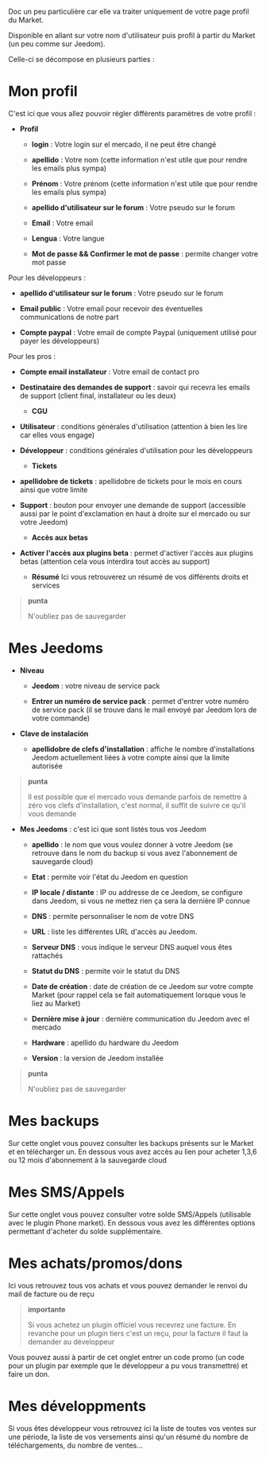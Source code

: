 Doc un peu particulière car elle va traiter uniquement de votre page
profil du Market.

Disponible en allant sur votre nom d'utilisateur puis profil à partir du
Market (un peu comme sur Jeedom).

Celle-ci se décompose en plusieurs parties :

Mon profil 
==========

C'est ici que vous allez pouvoir régler différents paramètres de votre
profil :

-   **Profil**

    -   **login** : Votre login sur el mercado, il ne peut être changé

    -   **apellido** : Votre nom (cette information n'est utile que pour
        rendre les emails plus sympa)

    -   **Prénom** : Votre prénom (cette information n'est utile que
        pour rendre les emails plus sympa)

    -   **apellido d'utilisateur sur le forum** : Votre pseudo sur le forum

    -   **Email** : Votre email

    -   **Lengua** : Votre langue

    -   **Mot de passe && Confirmer le mot de passe** : permite
        changer votre mot passe

Pour les développeurs :

-   **apellido d'utilisateur sur le forum** : Votre pseudo sur le forum

-   **Email public** : Votre email pour recevoir des éventuelles
    communications de notre part

-   **Compte paypal** : Votre email de compte Paypal (uniquement utilisé
    pour payer les développeurs)

Pour les pros :

-   **Compte email installateur** : Votre email de contact pro

-   **Destinataire des demandes de support** : savoir qui recevra les
    emails de support (client final, installateur ou les deux)

    -   **CGU**

-   **Utilisateur** : conditions générales d'utilisation (attention à
    bien les lire car elles vous engage)

-   **Développeur** : conditions générales d'utilisation pour les
    développeurs

    -   **Tickets**

-   **apellidobre de tickets** : apellidobre de tickets pour le mois en cours
    ainsi que votre limite

-   **Support** : bouton pour envoyer une demande de support (accessible
    aussi par le point d'exclamation en haut à droite sur el mercado ou
    sur votre Jeedom)

    -   **Accès aux betas**

-   **Activer l'accès aux plugins beta** : permet d'activer l'accès aux
    plugins betas (attention cela vous interdira tout accès au support)

    -   **Résumé** Ici vous retrouverez un résumé de vos différents
        droits et services

> **punta**
>
> N'oubliez pas de sauvegarder

Mes Jeedoms 
===========

-   **Niveau**

    -   **Jeedom** : votre niveau de service pack

    -   **Entrer un numéro de service pack** : permet d'entrer votre
        numéro de service pack (il se trouve dans le mail envoyé par
        Jeedom lors de votre commande)

-   **Clave de instalación**

    -   **apellidobre de clefs d'installation** : affiche le nombre
        d'installations Jeedom actuellement liées à votre compte ainsi
        que la limite autorisée

> **punta**
>
> Il est possible que el mercado vous demande parfois de remettre à zéro
> vos clefs d'installation, c'est normal, il suffit de suivre ce qu'il
> vous demande

-   **Mes Jeedoms** : c'est ici que sont listés tous vos Jeedom

    -   **apellido** : le nom que vous voulez donner à votre Jeedom (se
        retrouve dans le nom du backup si vous avez l'abonnement de
        sauvegarde cloud)

    -   **Etat** : permite voir l'état du Jeedom en question

    -   **IP locale / distante** : IP ou addresse de ce Jeedom, se
        configure dans Jeedom, si vous ne mettez rien ça sera la
        dernière IP connue

    -   **DNS** : permite personnaliser le nom de votre DNS

    -   **URL** : liste les différentes URL d'accès au Jeedom.

    -   **Serveur DNS** : vous indique le serveur DNS auquel vous
        êtes rattachés

    -   **Statut du DNS** : permite voir le statut du DNS

    -   **Date de création** : date de création de ce Jeedom sur votre
        compte Market (pour rappel cela se fait automatiquement lorsque
        vous le liez au Market)

    -   **Dernière mise à jour** : dernière communication du Jeedom avec
        el mercado

    -   **Hardware** : apellido du hardware du Jeedom

    -   **Version** : la version de Jeedom installée

> **punta**
>
> N'oubliez pas de sauvegarder

Mes backups 
===========

Sur cette onglet vous pouvez consulter les backups présents sur le
Market et en télécharger un. En dessous vous avez accès au lien pour
acheter 1,3,6 ou 12 mois d'abonnement à la sauvegarde cloud

Mes SMS/Appels 
==============

Sur cette onglet vous pouvez consulter votre solde SMS/Appels
(utilisable avec le plugin Phone market). En dessous vous avez les
différentes options permettant d'acheter du solde supplémentaire.

Mes achats/promos/dons 
======================

Ici vous retrouvez tous vos achats et vous pouvez demander le renvoi du
mail de facture ou de reçu

> **importante**
>
> Si vous achetez un plugin officiel vous recevrez une facture. En
> revanche pour un plugin tiers c'est un reçu, pour la facture il faut
> la demander au développeur

Vous pouvez aussi à partir de cet onglet entrer un code promo (un code
pour un plugin par exemple que le développeur a pu vous transmettre) et
faire un don.

Mes développments 
=================

Si vous êtes développeur vous retrouvez ici la liste de toutes vos
ventes sur une période, la liste de vos versements ainsi qu'un résumé du
nombre de téléchargements, du nombre de ventes…​

